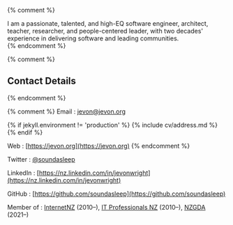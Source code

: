 {% comment %}
<section class="abstract">
I am a passionate, talented, and high-EQ software engineer, architect, teacher, researcher, and
people-centered leader, with two decades' experience in delivering software
and leading communities.
</section>
{% endcomment %}

{% comment %}
## Contact Details
{% endcomment %}

{% comment %}
Email
: [jevon@jevon.org](mailto:jevon@jevon.org)

{% if jekyll.environment != 'production' %}
{% include cv/address.md %}
{% endif %}

Web
: [https://jevon.org](https://jevon.org)
{% endcomment %}

Twitter
: [@soundasleep](https://twitter.com/soundasleep)

LinkedIn
: [https://nz.linkedin.com/in/jevonwright](https://nz.linkedin.com/in/jevonwright)

GitHub
: [https://github.com/soundasleep](https://github.com/soundasleep)

Member of
: [InternetNZ](https://internetnz.nz/) (2010&ndash;), [IT Professionals NZ](https://itp.nz/) (2010&ndash;), [NZGDA](https://nzgda.com/) (2021&ndash;)
